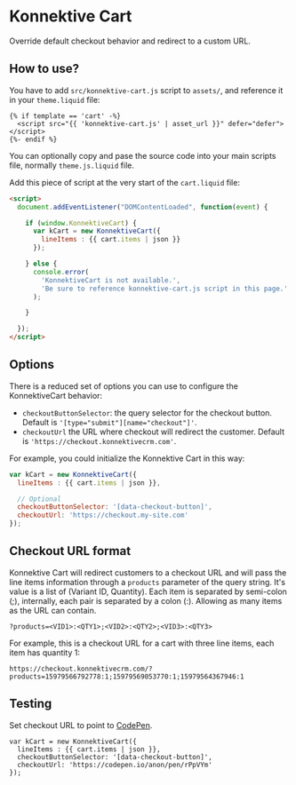 # Konnektive Cart

Override default checkout behavior and redirect to a custom URL.



## How to use?

You have to add `src/konnektive-cart.js` script to `assets/`, and reference it
in your `theme.liquid` file:

```liquid
{% if template == 'cart' -%}
  <script src="{{ 'konnektive-cart.js' | asset_url }}" defer="defer"></script>
{%- endif %}
```

You can optionally copy and pase the source code into your main scripts file,
normally `theme.js.liquid` file.

Add this piece of script at the very start of the `cart.liquid` file:

```html
<script>
  document.addEventListener("DOMContentLoaded", function(event) {

    if (window.KonnektiveCart) {
      var kCart = new KonnektiveCart({
        lineItems : {{ cart.items | json }}
      });

    } else {
      console.error(
        'KonnektiveCart is not available.',
        'Be sure to reference konnektive-cart.js script in this page.'
      );

    }

  });
</script>
```



## Options

There is a reduced set of options you can use to configure the KonnektiveCart behavior:

- `checkoutButtonSelector`: the query selector for the checkout button. Default is `'[type="submit"][name="checkout"]'`.
- `checkoutUrl` the URL where checkout will redirect the customer. Default is `'https://checkout.konnektivecrm.com'`.

For example, you could initialize the Konnektive Cart in this way:

```js
var kCart = new KonnektiveCart({
  lineItems : {{ cart.items | json }},

  // Optional
  checkoutButtonSelector: '[data-checkout-button]',
  checkoutUrl: 'https://checkout.my-site.com'
});
```



## Checkout URL format

Konnektive Cart will redirect customers to a checkout URL and will pass the line
items information through a `products` parameter of the query string. It's value
is a list of (Variant ID, Quantity). Each item is separated by semi-colon (;),
internally, each pair is separated by a colon (:). Allowing as many items as the
URL can contain.

```
?products=<VID1>:<QTY1>;<VID2>:<QTY2>;<VID3>:<QTY3>
```

For example, this is a checkout URL for a cart with three line items, each item
has quantity 1:

```
https://checkout.konnektivecrm.com/?products=15979566792778:1;15979569053770:1;15979564367946:1
```

## Testing

Set checkout URL to point to [CodePen](https://codepen.io/anon/pen/rPpVYm).

```
var kCart = new KonnektiveCart({
  lineItems : {{ cart.items | json }},
  checkoutButtonSelector: '[data-checkout-button]',
  checkoutUrl: 'https://codepen.io/anon/pen/rPpVYm'
});
```
